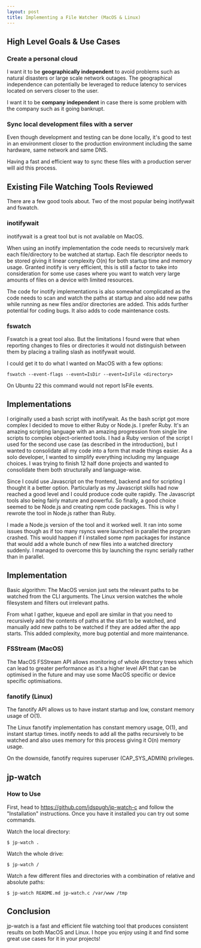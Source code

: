 ```yaml
---
layout: post
title: Implementing a File Watcher (MacOS & Linux)
---
```

## High Level Goals & Use Cases

### Create a personal cloud

I want it to be **geographically independent** to avoid problems such as natural disasters or large scale network outages. The geographical independence can potentially be leveraged to reduce latency to services located on servers closer to the user.

I want it to be **company independent** in case there is some problem with the company such as it going bankrupt.

### Sync local development files with a server

Even though development and testing can be done locally, it\'s good to test in an environment closer to the production environment including the same hardware, same network and same DNS.

Having a fast and efficient way to sync these files with a production server will aid this process.

## Existing File Watching Tools Reviewed

There are a few good tools about. Two of the most popular being inotifywait and fswatch.

### inotifywait

inotifywait is a great tool but is not available on MacOS.

When using an inotify implementation the code needs to recursively mark
each file/directory to be watched at startup. Each file descriptor needs
to be stored giving it linear complexity O(n) for both startup time and
memory usage. Granted inotify is very efficient, this is still a factor
to take into consideration for some use cases where you want to watch
very large amounts of files on a device with limited resources.

The code for inotify implementations is also somewhat complicated as the
code needs to scan and watch the paths at startup and also add new paths
while running as new files and/or directories are added. This adds
further potential for coding bugs. It also adds to code maintenance
costs.

### fswatch

Fswatch is a great tool also. But the limitations I found were that when
reporting changes to files or directories it would not distinguish
between them by placing a trailing slash as inotifywait would.

I could get it to do what I wanted on MacOS with a few options:

```fswatch --event-flags --event=IsDir --event=IsFile <directory>```

On Ubuntu 22 this command would not report IsFile events.

## Implementations

I originally used a bash script with inotifywait. As the bash script got
more complex I decided to move to either Ruby or Node.js. I prefer Ruby.
It\'s an amazing scripting language with an amazing progression from
single line scripts to complex object-oriented tools. I had a Ruby
version of the script I used for the second use case (as described in
the introduction), but I wanted to consolidate all my code into a form
that made things easier. As a solo developer, I wanted to simplify
everything including my language choices. I was trying to finish 12 half
done projects and wanted to consolidate them both structurally and
language-wise.

Since I could use Javascript on the frontend, backend and for scripting
I thought it a better option. Particularly as my Javascript skills had
now reached a good level and I could produce code quite rapidly. The
Javascript tools also being fairly mature and powerful. So finally, a
good choice seemed to be Node.js and creating npm code packages. This is
why I rewrote the tool in Node.js rather than Ruby.

I made a Node.js version of the tool and it worked well. It ran into some issues though as if too many rsyncs were launched in parallel the program crashed. This would happen if I installed some npm packages for instance that would add a whole bunch of new files into a watched directory suddenly. I managed to overcome this by launching the rsync serially rather than in parallel.

## Implementation

Basic algorithm: The MacOS version just sets the relevant paths to be
watched from the CLI arguments. The Linux version watches the whole
filesystem and filters out irrelevant paths.

From what I gather, kqueue and epoll are similar in that you need to
recursively add the contents of paths at the start to be watched, and
manually add new paths to be watched if they are added after the app
starts. This added complexity, more bug potential and more maintenance.

### FSStream (MacOS)

The MacOS FSStream API allows monitoring of whole directory trees which
can lead to greater performance as it\'s a higher level API that can be
optimised in the future and may use some MacOS specific or device
specific optimisations.

### fanotify (Linux)

The fanotify API allows us to have instant startup and low, constant
memory usage of O(1).

The Linux fanotify implementation has constant memory usage, O(1), and
instant startup times. inotify needs to add all the paths recursively to
be watched and also uses memory for this process giving it O(n) memory
usage.

On the downside, fanotify requires superuser (CAP_SYS_ADMIN) privileges.

## jp-watch

### How to Use

First, head to https://github.com/jdspugh/jp-watch-c and follow the \"Installation\" instructions. Once you have it installed you can try out some commands.

Watch the local directory:

```$ jp-watch .```

Watch the whole drive:

```$ jp-watch /```

Watch a few different files and directories with a combination of relative and absolute paths:

```$ jp-watch README.md jp-watch.c /var/www /tmp```

## Conclusion

jp-watch is a fast and efficient file watching tool that produces consistent results on both MacOS and Linux. I hope you enjoy using it and find some great use cases for it in your projects!
